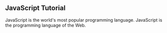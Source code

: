 ## JavaScript Tutorial
JavaScript is the world's most popular programming language.
JavaScript is the programming language of the Web.